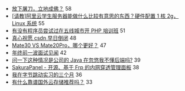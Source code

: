 - [放下屠刀，立地成佛？](https://www.v2ex.com/t/638912) 58
- [[请教]阿里云学生服务器能做什么比较有意思的东西？硬件配置 1 核 2g， Linux 系统](https://www.v2ex.com/t/638904) 55
- [有没有程序员尝试过在五线城市开 PHP 培训班](https://www.v2ex.com/t/638897) 51
- [真心祝愿 csdn 早日倒闭](https://www.v2ex.com/t/638982) 48
- [Mate30 VS Mate20Pro，哪个更好？](https://www.v2ex.com/t/638995) 47
- [年终前一波面试见闻](https://www.v2ex.com/t/638901) 42
- [问一下这种情况是公司的 Java 在忽悠我不懂后端吗?](https://www.v2ex.com/t/638909) 39
- [SakuraPanel - 开源、基于 Frp 的内网穿透管理面板](https://www.v2ex.com/t/638900) 38
- [我在字节跳动实习的三个月](https://www.v2ex.com/t/639004) 36
- [有什么靠谱国外云存储推荐吗？](https://www.v2ex.com/t/638941) 33